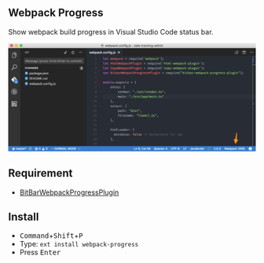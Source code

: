 ## Webpack Progress

Show webpack build progress in Visual Studio Code status bar.

![](images/progress.png)

## Requirement

- [BitBarWebpackProgressPlugin](https://github.com/wk-j/bitbar-webpack-progress-plugin)

## Install

- <kbd>Command</kbd>+<kbd>Shift</kbd>+<kbd>P</kbd>
- Type: `ext install webpack-progress`
- Press <kbd>Enter</kbd>